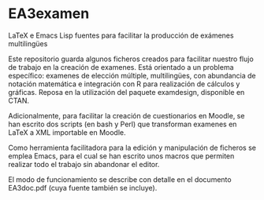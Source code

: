 # EA3examen
LaTeX e Emacs Lisp fuentes para facilitar la producción de exámenes multilingües

Este repositorio guarda algunos ficheros creados para facilitar nuestro flujo de trabajo
en la creación de examenes. Está orientado a un problema específico: examenes de elección
múltiple, multilingües, con abundancia de notación matemática e integración con R para 
realización de cálculos y gráficas. Reposa en la utilización del paquete examdesign, 
disponible en CTAN.

Adicionalmente, para facilitar la creación de cuestionarios en Moodle, se han escrito
dos scripts (en bash y Perl) que transforman examenes en LaTeX a XML importable en Moodle.

Como herramienta facilitadora para la edición y manipulación de ficheros se emplea Emacs, 
para el cual se han escrito unos macros que permiten realizar todo el trabajo sin abandonar
el editor.

El modo de funcionamiento se describe con detalle en el documento EA3doc.pdf (cuya fuente
también se incluye).
